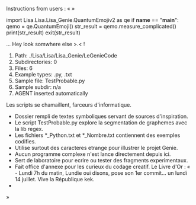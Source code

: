 Instructions from users : «
 »

import Lisa.Lisa.Lisa_Genie.QuantumEmojiv2 as qe
if __name__ == "__main__":
  qemo = qe.QuantumEmoji()
  str_result = qemo.measure_complicated()
  print(str_result)
  exit(str_result)

... Hey look somwhere else >.< !

1. Path: ./Lisa/Lisa/Lisa_Genie/LeGenieCode
2. Subdirectories: 0
3. Files: 6
4. Example types: .py, .txt
5. Sample file: TestProbable.py
6. Sample subdir: n/a
7. AGENT inserted automatically

Les scripts se chamaillent, farceurs d'informatique.
- Dossier rempli de textes symboliques servant de sources d'inspiration.
- Le script TestProbable.py explore la segmentation de graphemes avec la lib regex.
- Les fichiers *_Python.txt et *_Nombre.txt contiennent des exemples codifies.
- Utilise surtout des caracteres etrange pour illustrer le projet Genie.
- Aucun programme complexe n'est lance directement depuis ici.
- Sert de laboratoire pour ecrire ou tester des fragments experimentaux.
- Fait office d'annexe pour les curieux du codage creatif.
Le Livre d'Or : « - Lundi 7h du matin, Lundie oui disons, pose son 1er commit... un lundi 14 juillet. Vive la République kek.
- <you agent message> 
»
